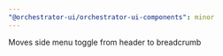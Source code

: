 ```yaml
---
"@orchestrator-ui/orchestrator-ui-components": minor
---
```


Moves side menu toggle from header to breadcrumb
